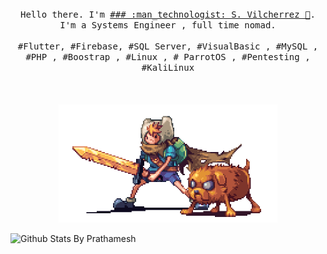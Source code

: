

<p align="center">
  <br>
  <br>
  <br>
  <samp>Hello there. I'm <a href="https://js4m.github.io/portfolio/">### :man_technologist: S. Vilcherrez 👋</a>.<br> I'm a Systems Engineer , full time nomad.<br><br>#Flutter, #Firebase, #SQL Server, #VisualBasic , #MySQL , #PHP , #Boostrap , #Linux , # ParrotOS , #Pentesting , #KaliLinux </samp>
  <br>
  <br>
  <br>
  <br>
  <img src="https://github.com/Necmttn/Necmttn/blob/master/preview.gif" width="350" />
</p>


 ![Github Stats By Prathamesh](https://github-readme-stats.vercel.app/api?username=JS4m&show_icons=true&title_color=fff&icon_color=79ff97&text_color=9f9f9f&bg_color=151515)  
</br>



